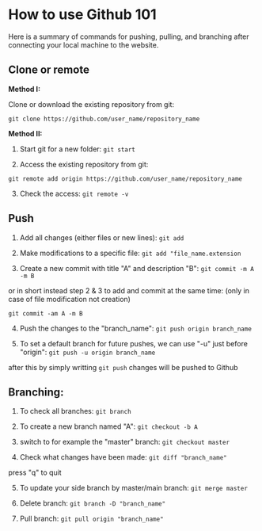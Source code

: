 # How to use Github 101
Here is a summary of commands for pushing, pulling, and branching after connecting your local machine to the website.


## Clone or remote 
**Method I:**

Clone or download the existing repository from git:

``` git clone https://github.com/user_name/repository_name ```

**Method II:**
1. Start git for a new folder:
``` git start ```

2. Access the existing repository from git:

``` git remote add origin https://github.com/user_name/repository_name ```

3. Check the access:
``` git remote -v ```


## Push
1. Add all changes (either files or new lines):
```git add```

2. Make modifications to a specific file:
``` git add "file_name.extension ```

3. Create a new commit with title "A" and description "B":
``` git commit -m A -m B ```

or in short instead step 2 & 3 to add and commit at the same time: (only in case of file modification not creation)

``` git commit -am A -m B ```


4. Push the changes to the "branch_name":
``` git push origin branch_name ```

5. To set a default branch for future pushes, we can use "-u" just before "origin":
``` git push -u origin branch_name ```

after this by simply writting  ``` git push ``` changes will be pushed to Github



## Branching:
1. To check all branches:
``` git branch ```

2. To create a new branch named "A":
``` git checkout -b A ```

3. switch to for example the "master" branch:
``` git checkout master ``` 

4. Check what changes have been made:
``` git diff "branch_name" ```

press "q" to quit

5. To update your side branch by master/main branch: 
``` git merge master ```

6. Delete branch:
``` git branch -D "branch_name" ```


7. Pull branch:
``` git pull origin "branch_name" ```

